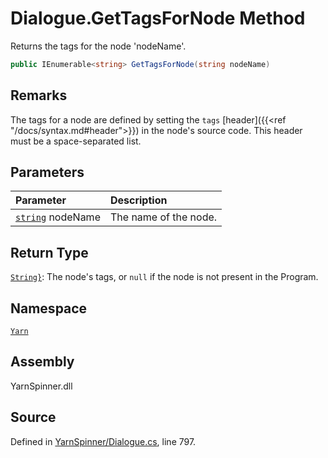 # Dialogue.GetTagsForNode Method

Returns the tags for the node 'nodeName'.


```csharp
public IEnumerable<string> GetTagsForNode(string nodeName)
```
## Remarks

The tags for a node are defined by setting the `tags`
[header]({{<ref "/docs/syntax.md#header">}}) in the node's
source code. This header must be a space-separated list.


## Parameters
|Parameter|Description|
|:---|:---|
|[`string`](https://docs.microsoft.com/dotnet/api/System.String) nodeName|The name of the node.|
## Return Type
[`String}`](https://docs.microsoft.com/dotnet/api/System.Collections.Generic.IEnumerable{System.String}): The node's tags, or `null` if the node is not present
in the Program.



## Namespace
[`Yarn`](/api/csharp/yarn/README.md)

## Assembly
YarnSpinner.dll

## Source
Defined in [YarnSpinner/Dialogue.cs](https://github.com/YarnSpinnerTool/YarnSpinner//blob/develop/YarnSpinner/Dialogue.cs#L797), line 797.
